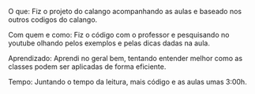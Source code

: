 O que: Fiz o projeto do calango acompanhando as aulas e baseado nos outros codigos do calango.

Com quem e como: Fiz o código com o professor e pesquisando no youtube olhando pelos exemplos e pelas dicas dadas na aula.

Aprendizado: Aprendi no geral bem, tentando entender melhor como as classes podem ser aplicadas de forma eficiente.

Tempo: Juntando o tempo da leitura, mais código e as aulas umas 3:00h.